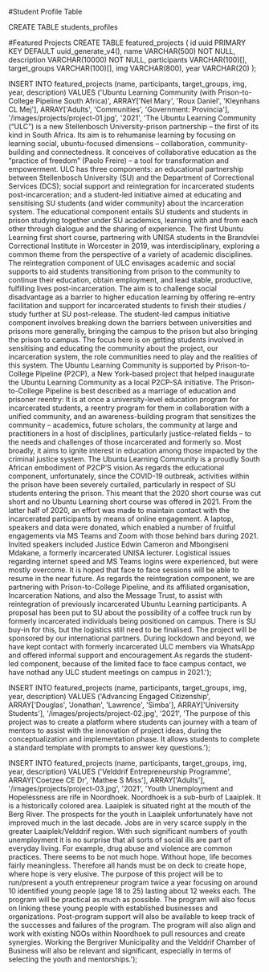 #Student Profile Table

CREATE TABLE students_profiles 







#Featured Projects
CREATE TABLE featured_projects (
id        uuid PRIMARY KEY DEFAULT uuid_generate_v4(),
name      VARCHAR(500) NOT NULL,
description     VARCHAR(10000) NOT NULL,
participants  VARCHAR(100)[],
target_groups VARCHAR(100)[],
img   VARCHAR(800),
year      VARCHAR(20)
);


INSERT INTO featured_projects (name,  participants, target_groups, img, year, description)
VALUES ('Ubuntu Learning Community (with Prison-to-College Pipeline South Africa)',
ARRAY['Nel Mary', 'Roux Daniel', 'Kleynhans CL Mej'],
ARRAY['Adults', 'Communities', 'Government: Provincia'],
'/images/projects/project-01.jpg', '2021',
'The Ubuntu Learning Community (“ULC”) is a new Stellenbosch University-prison partnership – the first of its kind in South Africa. Its aim is to rehumanise learning by focusing on learning social, ubuntu-focused dimensions – collaboration, community-building and connectedness.  It conceives of collaborative education as the “practice of freedom”​ (Paolo Freire) – a tool for transformation and empowerment. ULC has three components: an educational partnership between Stellenbosch University (SU)  and the Department of Correctional Services (DCS);  social support and reintegration for incarcerated students post-incarceration; and a student-led initiative aimed at educating and sensitising SU students (and wider community) about the incarceration system.​ The educational component entails SU students and students in prison studying together under SU academics, learning with and from each other through dialogue and the sharing of experience. The first Ubuntu Learning first short course, partnering with UNISA students in the Brandvlei Correctional Institute in Worcester in 2019, was interdisciplinary, exploring a common theme from the perspective of a variety of academic disciplines.  The reintegration component  of ULC envisages academic and social supports to aid students transitioning from prison to the community to continue their education, obtain employment, and lead stable, productive, fulfilling lives post-incarceration.  The aim is to challenge social disadvantage as a barrier to higher education learning by offering re-entry facilitation and support for incarcerated students to finish their studies / study further at SU post-release.  The student-led campus initiative component involves breaking down the barriers between universities and prisons more generally, bringing the campus to the prison but also bringing the prison to campus. The focus here is on getting students involved in sensitising and educating the community about the project, our incarceration system, the role communities need to play and the realities of this system.  The Ubuntu Learning Community is supported by Prison-to-College Pipeline (P2CP), a New York-based project  that helped inaugurate the Ubuntu Learning Community as a local P2CP-SA initiative.  The Prison-to-College Pipeline is best described as a marriage of education and prisoner reentry:  It is at once a university-level education program for incarcerated students, a reentry program for them in collaboration with a unified community, and an awareness-building program that sensitizes the community – academics, future scholars, the community at large and practitioners in a host of disciplines, particularly justice-related fields – to the needs and challenges of those incarcerated and formerly so.  Most broadly, it aims to ignite interest in education among those impacted by the criminal justice system. The Ubuntu Learning Community is a proudly South African embodiment of P2CP’S vision.As regards the educational component, unfortunately, since the COVID-19 outbreak, activities within the prison have been severely curtailed, particularly in respect of SU students entering the prison.  This meant that the 2020 short course was cut short and no Ubuntu Learning short course was offered in 2021. From the latter half of 2020, an effort was made to maintain contact with the incarcerated participants by means of online engagement.  A laptop, speakers and data were donated, which enabled a number of fruitful engagements via MS Teams and Zoom with those behind bars during 2021.  Invited speakers included Justice Edwin Cameron and Mbongiseni Mdakane, a formerly incarcerated UNISA lecturer.  Logistical issues regarding internet speed and MS Teams logins were experienced, but were mostly overcome.  It is hoped that face to face sessions will be able to resume in the near future. As regards the reintegration component, we are partnering with Prison-to-College Pipeline, and its affiliated organisation, Incarceration Nations, and also the Message Trust, to assist with reintegration of previously incarcerated Ubuntu Learning participants.  A proposal has been put to SU about the possibility of a coffee truck run by formerly incarcerated individuals being positioned on campus.  There is SU buy-in for this, but the logistics still need to be finalised.  The project will be sponsored by our international partners. During lockdown and beyond, we have kept contact with formerly incarcerated ULC members via WhatsApp and offered informal support and encouragement.As regards the student-led component, because of the limited face to face campus contact, we have nothad any ULC student meetings on campus in 2021.');

INSERT INTO featured_projects (name,  participants, target_groups, img, year, description)
VALUES ('Advancing Engaged Citizenship', ARRAY['Douglas', 'Jonathan', 'Lawrence', 'Simba'],
ARRAY['University Students'], '/images/projects/project-02.jpg', '2021',
'The purpose of this project was to create a platform where students can journey with a team of mentors to assist with the innovation of project ideas, during the conceptualization and implementation phase. It allows students to complete a standard template with prompts to answer key questions.');

INSERT INTO featured_projects (name,  participants, target_groups, img, year, description)
VALUES ('Velddrif Entrepreneurship Programme', ARRAY['Coetzee CE Dr', 'Mathee S Miss'], 
ARRAY['Adults'], '/images/projects/project-03.jpg', '2021',
'Youth Unemployment and Hopelessness are rife in Noordhoek.  Noordhoek is a sub-burb of Laaiplek. It is a historically colored area.  Laaiplek is situated right at the mouth of the Berg River.  ​The prospects for the youth in Laaiplek unfortunately have not improved much in the last decade. Jobs are in very scarce supply in the greater Laaiplek/Velddrif region.  With such significant numbers of youth unemployment it is no surprise that all sorts of social ills are part of everyday living.  For example, drug abuse and violence are common practices.  There seems to be not much hope.  Without hope, life becomes fairly meaningless.  Therefore all hands must be on deck to create hope, where hope is very elusive.  The purpose of this project will be to run/present a youth entrepreneur program twice a year focusing on around 10 identified young people (age 18 to 25) lasting about 12 weeks each.  The program will be practical as much as possible. The program will also focus on linking these young people with established businesses and organizations.  Post-program support will also be available to keep track of the successes and failures of the program.  The program will also align and work with existing NGOs within Noordhoek to pull resources and create synergies.  Working the Bergriver Municipality and the Velddrif Chamber of Business will also be relevant and significant, especially in terms of selecting the youth and mentorships.');

